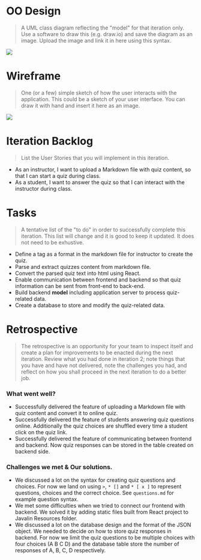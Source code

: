 # OO Design
> A UML class diagram reflecting the "model" for that iteration only.
> Use a software to draw this (e.g. draw.io) and save the diagram as an image. 
> Upload the image and link it in here using this syntax.

![](https://github.com/jhu-oose/2020-spring-group-QuizHero/blob/master/docs/it2/it2_UML.jpg)

# Wireframe
> One (or a few) simple sketch of how the user interacts with the application. 
> This could be a sketch of your user interface. 
> You can draw it with hand and insert it here as an image.

![](https://github.com/jhu-oose/2020-spring-group-QuizHero/blob/master/docs/it2/it2_Wireframe.jpg)

# Iteration Backlog
> List the User Stories that you will implement in this iteration.

- As an instructor, I want to upload a Markdown file with quiz content, so that I can start a quiz during class.
- As a student, I want to answer the quiz so that I can interact with the instructor during class.

# Tasks
> A tentative list of the "to do" in order to successfully complete this iteration. 
> This list will change and it is good to keep it updated. 
> It does not need to be exhustive.

- Define a <quiz> tag as a format in the markdown file for instructor to create the quiz.
- Parse and extract quizzes content from markdown file.
- Convert the parsed quiz text into html using React.
- Enable communication between frontend and backend so that quiz information can be sent from front-end to back-end.
- Build backend **model** including application server to process quiz-related data.
- Create a database to store and modify the quiz-related data.


# Retrospective
> The retrospective is an opportunity for your team to inspect itself and create a plan for improvements to be enacted during the next iteration. Review what you had done in iteration 2; note things that you have and have not delivered, note the challenges you had, and reflect on how you shall proceed in the next iteration to do a better job.

### What went well?
- Successfully delivered the feature of uploading a Markdown file with quiz content and convert it to online quiz.
- Successfully delivered the feature of students answering quiz questions online. Additionally the quiz choices are shuffled every time a student click on the quiz link.
- Successfully delivered the feature of communicating between frontend and backend. Now quiz responses can be stored in the table created on backend side.

### Challenges we met & Our solutions.
- We discussed a lot on the syntax for creating quiz questions and choices. For now we land on using `>`, `* []` and `* [ x ]` to represent questions, choices and the correct choice. See `questions.md` for example question syntax.
- We met some difficulties when we tried to connect our frontend with backend. We solved it by adding static files built from React project to Javalin Resources folder.
- We discussed a lot on the database design and the format of the JSON object. We needed to decide on how to store quiz responses in backend. For now we limit the quiz questions to be multiple choices with four choices (A B C D) and the database table store the number of responses of A, B, C, D respectively.

